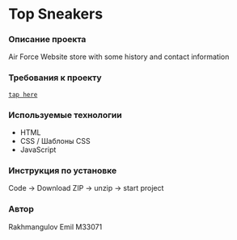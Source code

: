 # Top Sneakers

### Описание проекта
Air Force Website store with some history and contact information

### Требования к проекту
[`tap here`](https://www.dropbox.com/sh/zqjdjy1duxggtbr/AAAuxBj9bFPq8C65Wl2FKoPBa?dl=0)

### Используемые технологии
* HTML
* CSS / Шаблоны CSS  
* JavaScript

### Инструкция по установке
Code -> Download ZIP -> unzip -> start project

### Автор
Rakhmangulov Emil M33071

